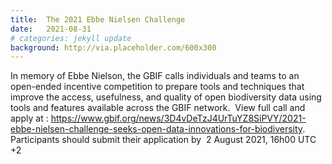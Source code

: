 ```yaml
---
title:  The 2021 Ebbe Nielsen Challenge
date:   2021-08-31
# categories: jekyll update
background: http://via.placeholder.com/600x300
---
```


In memory of Ebbe Nielson, the GBIF calls individuals and teams to an open-ended incentive competition to prepare tools and techniques that improve the access, usefulness, and quality of open biodiversity data using tools and features available across the GBIF network.  View full call and apply at : https://www.gbif.org/news/3D4vDeTzJ4UrTuYZ8SiPVY/2021-ebbe-nielsen-challenge-seeks-open-data-innovations-for-biodiversity. Participants should submit their application by  2 August 2021, 16h00 UTC +2